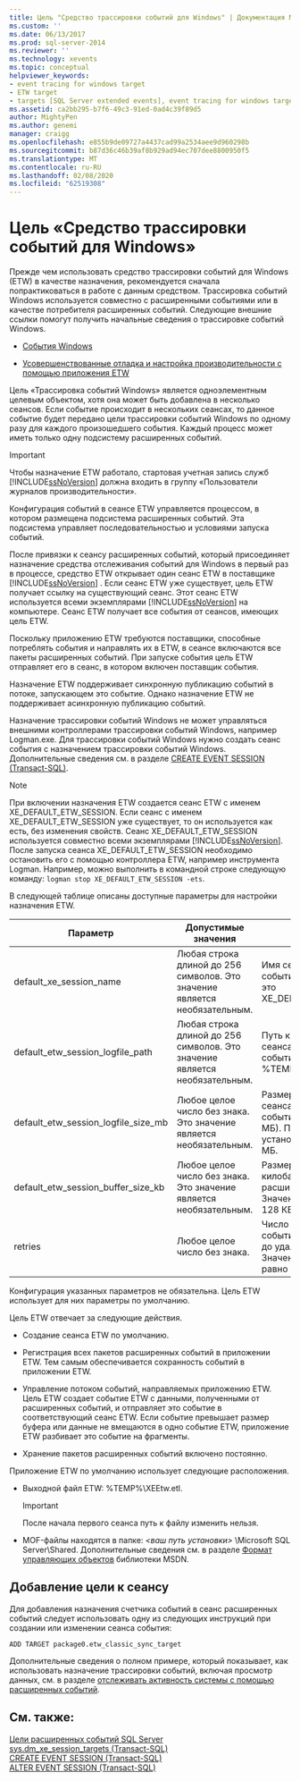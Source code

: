 ```yaml
---
title: Цель "Средство трассировки событий для Windows" | Документация Майкрософт
ms.custom: ''
ms.date: 06/13/2017
ms.prod: sql-server-2014
ms.reviewer: ''
ms.technology: xevents
ms.topic: conceptual
helpviewer_keywords:
- event tracing for windows target
- ETW target
- targets [SQL Server extended events], event tracing for windows target
ms.assetid: ca2bb295-b7f6-49c3-91ed-0ad4c39f89d5
author: MightyPen
ms.author: genemi
manager: craigg
ms.openlocfilehash: e855b9de09727a4437cad99a2534aee9d960298b
ms.sourcegitcommit: b87d36c46b39af8b929ad94ec707dee8800950f5
ms.translationtype: MT
ms.contentlocale: ru-RU
ms.lasthandoff: 02/08/2020
ms.locfileid: "62519308"
---
```

# <a name="event-tracing-for-windows-target"></a>Цель «Средство трассировки событий для Windows»
  Прежде чем использовать средство трассировки событий для Windows (ETW) в качестве назначения, рекомендуется сначала попрактиковаться в работе с данным средством. Трассировка событий Windows используется совместно с расширенными событиями или в качестве потребителя расширенных событий. Следующие внешние ссылки помогут получить начальные сведения о трассировке событий Windows.  
  
-   [События Windows](https://go.microsoft.com/fwlink/?LinkId=92380)  
  
-   [Усовершенствованные отладка и настройка производительности с помощью приложения ETW](https://go.microsoft.com/fwlink/?LinkId=92381)  
  
 Цель «Трассировка событий Windows» является одноэлементным целевым объектом, хотя она может быть добавлена в несколько сеансов. Если событие происходит в нескольких сеансах, то данное событие будет передано цели трассировки событий Windows по одному разу для каждого произошедшего события. Каждый процесс может иметь только одну подсистему расширенных событий.  
  
> [!IMPORTANT]  
>  Чтобы назначение ETW работало, стартовая учетная запись служб [!INCLUDE[ssNoVersion](../../includes/ssnoversion-md.md)] должна входить в группу «Пользователи журналов производительности».  
  
 Конфигурация событий в сеансе ETW управляется процессом, в котором размещена подсистема расширенных событий. Эта подсистема управляет последовательностью и условиями запуска событий.  
  
 После привязки к сеансу расширенных событий, который присоединяет назначение средства отслеживания событий для Windows в первый раз в процессе, средство ETW открывает один сеанс ETW в поставщике [!INCLUDE[ssNoVersion](../../includes/ssnoversion-md.md)] . Если сеанс ETW уже существует, цель ETW получает ссылку на существующий сеанс. Этот сеанс ETW используется всеми экземплярами [!INCLUDE[ssNoVersion](../../includes/ssnoversion-md.md)] на компьютере. Сеанс ETW получает все события от сеансов, имеющих цель ETW.  
  
 Поскольку приложению ETW требуются поставщики, способные потреблять события и направлять их в ETW, в сеансе включаются все пакеты расширенных событий. При запуске события цель ETW отправляет его в сеанс, в котором включен поставщик события.  
  
 Назначение ETW поддерживает синхронную публикацию событий в потоке, запускающем это событие. Однако назначение ETW не поддерживает асинхронную публикацию событий.  
  
 Назначение трассировки событий Windows не может управляться внешними контроллерами трассировки событий Windows, например Logman.exe. Для трассировки событий Windows нужно создать сеанс события с назначением трассировки событий Windows. Дополнительные сведения см. в разделе [CREATE EVENT SESSION (Transact-SQL)](/sql/t-sql/statements/create-event-session-transact-sql).  
  
> [!NOTE]  
>  При включении назначения ETW создается сеанс ETW с именем XE_DEFAULT_ETW_SESSION. Если сеанс с именем XE_DEFAULT_ETW_SESSION уже существует, то он используется как есть, без изменения свойств. Сеанс XE_DEFAULT_ETW_SESSION используется совместно всеми экземплярами [!INCLUDE[ssNoVersion](../../includes/ssnoversion-md.md)]. После запуска сеанса XE_DEFAULT_ETW_SESSION необходимо остановить его с помощью контроллера ETW, например инструмента Logman. Например, можно выполнить в командной строке следующую команду: `logman stop XE_DEFAULT_ETW_SESSION -ets`.  
  
 В следующей таблице описаны доступные параметры для настройки назначения ETW.  
  
|Параметр|Допустимые значения|Description|  
|------------|--------------------|-----------------|  
|default_xe_session_name|Любая строка длиной до 256 символов. Это значение является необязательным.|Имя сеанса расширенных событий. По умолчанию это XE_DEFAULT_ETW_SESSION.|  
|default_etw_session_logfile_path|Любая строка длиной до 256 символов. Это значение является необязательным.|Путь к файлу журнала сеанса расширенных событий. По умолчанию %TEMP%\ XEEtw.etl.|  
|default_etw_session_logfile_size_mb|Любое целое число без знака. Это значение является необязательным.|Размер файла журнала для сеанса расширенных событий (в мегабайтах, МБ). По умолчанию установлено значение 20 МБ.|  
|default_etw_session_buffer_size_kb|Любое целое число без знака. Это значение является необязательным.|Размер буфера в памяти (в килобайтах) для сеанса расширенных событий. Значение по умолчанию — 128 КБ.|  
|retries|Любое целое число без знака.|Число попыток публикации события в подсистеме ETW до удаления события. Значение по умолчанию равно 0.|  
  
 Конфигурация указанных параметров не обязательна. Цель ETW использует для них параметры по умолчанию.  
  
 Цель ETW отвечает за следующие действия.  
  
-   Создание сеанса ETW по умолчанию.  
  
-   Регистрация всех пакетов расширенных событий в приложении ETW. Тем самым обеспечивается сохранность событий в приложении ETW.  
  
-   Управление потоком событий, направляемых приложению ETW. Цель ETW создает событие ETW с данными, полученными от расширенных событий, и отправляет это событие в соответствующий сеанс ETW. Если событие превышает размер буфера или данные не вмещаются в одно событие ETW, приложение ETW разбивает это событие на фрагменты.  
  
-   Хранение пакетов расширенных событий включено постоянно.  
  
 Приложение ETW по умолчанию использует следующие расположения.  
  
-   Выходной файл ETW: %TEMP%\XEEtw.etl.  
  
    > [!IMPORTANT]  
    >  После начала первого сеанса путь к файлу изменить нельзя.  
  
-   MOF-файлы находятся в папке: *\<ваш путь установки>* \Microsoft SQL Server\Shared. Дополнительные сведения см. в разделе [Формат управляющих объектов](https://go.microsoft.com/fwlink/?LinkId=92851) библиотеки MSDN.  
  
## <a name="adding-the-target-to-a-session"></a>Добавление цели к сеансу  
 Для добавления назначения счетчика событий в сеанс расширенных событий следует использовать одну из следующих инструкций при создании или изменении сеанса события:  
  
```  
ADD TARGET package0.etw_classic_sync_target  
```  
  
 Дополнительные сведения о полном примере, который показывает, как использовать назначение трассировки событий, включая просмотр данных, см. в разделе [отслеживать активность системы с помощью расширенных событий](monitor-system-activity-using-extended-events.md).  
  
## <a name="see-also"></a>См. также:  
 [Цели расширенных событий SQL Server](../../database-engine/sql-server-extended-events-targets.md)   
 [sys.dm_xe_session_targets (Transact-SQL)](/sql/relational-databases/system-dynamic-management-views/sys-dm-xe-session-targets-transact-sql)   
 [CREATE EVENT SESSION (Transact-SQL)](/sql/t-sql/statements/create-event-session-transact-sql)   
 [ALTER EVENT SESSION (Transact-SQL)](/sql/t-sql/statements/alter-event-session-transact-sql)  
  
  
